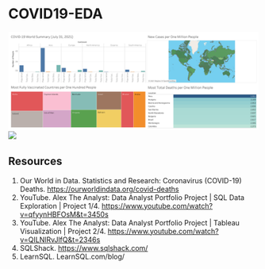 # COVID19-EDA

<img src="Images/covid19-world-summary.png">

<img src="Images/covid19-us-summary.png">

## Resources

1. Our World in Data. Statistics and Research: Coronavirus (COVID-19) Deaths. https://ourworldindata.org/covid-deaths
2. YouTube. Alex The Analyst: Data Analyst Portfolio Project | SQL Data Exploration | Project 1/4. https://www.youtube.com/watch?v=qfyynHBFOsM&t=3450s
3. YouTube. Alex The Analyst: Data Analyst Portfolio Project | Tableau Visualization | Project 2/4. https://www.youtube.com/watch?v=QILNlRvJlfQ&t=2346s
4. SQLShack. https://www.sqlshack.com/
5. LearnSQL. LearnSQL.com/blog/
